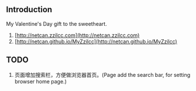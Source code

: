 ## Introduction
My Valentine's Day gift to the sweetheart.
1. [http://netcan.zzilcc.com](http://netcan.zzilcc.com)
2. [http://netcan.github.io/MyZzilcc](http://netcan.github.io/MyZzilcc)

## TODO
1. 页面增加搜索栏，方便做浏览器首页。(Page add the search bar, for setting browser home page.)
